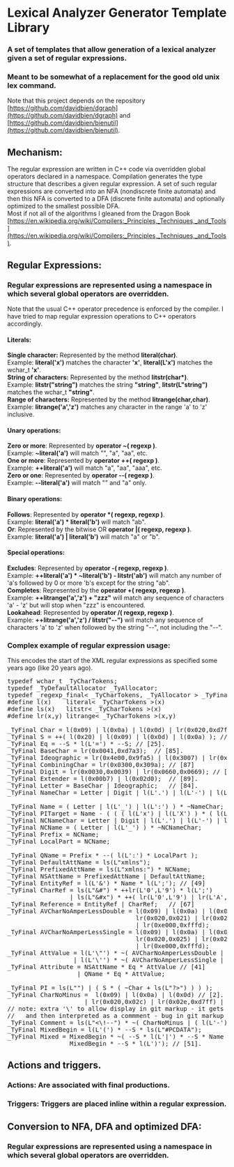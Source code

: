 # Lexical Analyzer Generator Template Library
### A set of templates that allow generation of a lexical analyzer given a set of regular expressions.  
### Meant to be somewhat of a replacement for the good old unix lex command.
Note that this project depends on the repository [https://github.com/davidbien/dgraph](https://github.com/davidbien/dgraph) and [https://github.com/davidbien/bienutil](https://github.com/davidbien/bienutil).

## Mechanism:
The regular expression are written in C++ code via overridden global operators declared in a namespace. Compilation generates the type structure that describes a given regular expression. A set of such regular expressions are converted into an NFA (nondiscrete finite automata) and then this NFA is converted to a DFA (discrete finite automata) and optionally optimized to the smallest possible DFA.  
Most if not all of the algorithms I gleaned from the Dragon Book [https://en.wikipedia.org/wiki/Compilers:_Principles,_Techniques,_and_Tools](https://en.wikipedia.org/wiki/Compilers:_Principles,_Techniques,_and_Tools).

## Regular Expressions:
### Regular expressions are represented using a namespace in which several global operators are overridden.
Note that the usual C++ operator precedence is enforced by the compiler. I have tried to map regular expression operations to C++ operators accordingly.
#### Literals:
  **Single character:** Represented by the method **literal(char)**.  
  Example: **literal('x')** matches the character **'x'**, **literal(L'x')** matches the wchar_t **'x'**.  
  **String of characters:** Represented by the method **litstr(char\*)**.  
  Example: **litstr("string")** matches the string **"string"**, **litstr(L"string")** matches the wchar_t **"string"**.  
  **Range of characters:** Represented by the method **litrange(char,char)**.  
  Example: **litrange('a','z')** matches any character in the range 'a' to 'z' inclusive. 
#### Unary operations:
  **Zero or more**: Represented by **operator ~( regexp )**.  
  Example: **~literal('a')** will match "", "a", "aa", etc.  
  **One or more**: Represented by **operator ++( regexp )**.  
  Example: **++literal('a')** will match "a", "aa", "aaa", etc.  
  **Zero or one**: Represented by **operator --( regexp )**.  
  Example: **--literal('a')** will match "" and "a" only.  
#### Binary operations:
  **Follows**: Represented by **operator \*( regexp, regexp )**.  
  Example: **literal('a') * literal('b')** will match "ab".  
  **Or**: Represented by the bitwise OR **operator |( regexp, regexp )**.  
  Example: **literal('a') | literal('b')** will match "a" or "b".  
#### Special operations:
  **Excludes**: Represented by **operator -( regexp, regexp )**.  
  Example: **++literal('a') * ~literal('b') - litstr('ab')** will match any number of 'a's followed by 0 or more 'b's except for the string "ab".  
  **Completes**: Represented by the **operator +( regexp, regexp )**.  
  Example: **++litrange('a','z') + "zzz"** will match any sequence of characters 'a' - 'z' but will stop when "zzz" is encountered.  
  **Lookahead**: Represented by **operator /( regexp, regexp )**.  
  Example: **++litrange('a','z') / litstr("--")** will match any sequence of characters 'a' to 'z' when followed by the string "--", not including the "--".

### Complex example of regular expression usage:
This encodes the start of the XML regular expressions as specified some years ago (like 20 years ago).
<pre>
typedef wchar_t _TyCharTokens;
typedef _TyDefaultAllocator _TyAllocator;
typedef _regexp_final< _TyCharTokens, _TyAllocator > _TyFinal;
#define l(x)	literal< _TyCharTokens >(x)
#define ls(x)	litstr< _TyCharTokens >(x)
#define lr(x,y)	litrange< _TyCharTokens >(x,y)

_TyFinal Char =	l(0x09) | l(0x0a) | l(0x0d) | lr(0x020,0xd7ff) | lr(0xe000,0xfffd); // [2].
_TyFinal S = ++( l(0x20) | l(0x09) | l(0x0d) | l(0x0a) ); // [3]
_TyFinal Eq = --S * l(L'=') * --S; // [25].
_TyFinal BaseChar = lr(0x0041,0xd7a3);	// [85].
_TyFinal Ideographic = lr(0x4e00,0x9fa5) | l(0x3007) | lr(0x3021,0x3029); // [86]
_TyFinal CombiningChar = lr(0x0300,0x309a);	// [87]
_TyFinal Digit = lr(0x0030,0x0039) | lr(0x0660,0x0669); // [88]
_TyFinal Extender = l(0x00b7) | l(0x02d0);	// [89].
_TyFinal Letter = BaseChar | Ideographic;	// [84].
_TyFinal NameChar = Letter | Digit | l(L'.') | l(L'-') | l(L'_') | l(L':') | CombiningChar | Extender; // [4]

_TyFinal Name = ( Letter | l(L'_') | l(L':') ) * ~NameChar;	// [5]
_TyFinal PITarget = Name - ( ( ( l(L'x') | l(L'X') ) * ( l(L'm') | l(L'M') ) * ( l(L'l') | l(L'L') ) ) );
_TyFinal NCNameChar = Letter | Digit | l(L'.') | l(L'-') | l(L'_') | CombiningChar | Extender;	// namespace support
_TyFinal NCName = ( Letter | l(L'_') ) * ~NCNameChar;
_TyFinal Prefix = NCName;
_TyFinal LocalPart = NCName;

_TyFinal QName = Prefix * --( l(L':') * LocalPart );
_TyFinal DefaultAttName = ls(L"xmlns");
_TyFinal PrefixedAttName = ls(L"xmlns:") * NCName;
_TyFinal NSAttName = PrefixedAttName | DefaultAttName;
_TyFinal EntityRef = l(L'&') * Name * l(L';'); // [49]
_TyFinal CharRef = ls(L"&#") * ++lr(L'0',L'9') * l(L';') 
                 | ls(L"&#x") * ++( lr(L'0',L'9') | lr(L'A',L'F') | lr(L'a',L'f') ) * l(L';'); // [66]
_TyFinal Reference = EntityRef | CharRef;	// [67]
_TyFinal AVCharNoAmperLessDouble = l(0x09) | l(0x0a) | l(0x0d) |	// Char - '&' - '<' - '"'
                                   lr(0x020,0x021) | lr(0x023,0x025) | lr(0x027,0x03b) | lr(0x03d,0xd7ff) 
                                   | lr(0xe000,0xfffd);
_TyFinal AVCharNoAmperLessSingle = l(0x09) | l(0x0a) | l(0x0d) |	// Char - '&' - '<' - '\''
                                   lr(0x020,0x025) | lr(0x028,0x03b) | lr(0x03d,0xd7ff) 
                                   | lr(0xe000,0xfffd);
_TyFinal AttValue = l(L'\"') * ~( AVCharNoAmperLessDouble | Reference ) * l(L'\"')	// [10]
                  | l(L'\'') * ~( AVCharNoAmperLessSingle | Reference ) * l(L'\'');
_TyFinal Attribute = NSAttName * Eq * AttValue // [41]
                   | QName * Eq * AttValue;

_TyFinal PI = ls(L"<?")	* PITarget * ( ls(L"?>") | ( S * ( ~Char + ls(L"?>") ) ) );
_TyFinal CharNoMinus =	l(0x09) | l(0x0a) | l(0x0d) // [2].
                     | lr(0x020,0x02c) | lr(0x02e,0xd7ff) | lr(0xe000,0xfffd);
// note: extra '\' to allow display in git markup - it gets converted to XML 
//   and then interpreted as a commment - bug in git markup - should be in CDATA section:
_TyFinal Comment = ls(L"<\!--") * ~( CharNoMinus | ( l(L'-') * CharNoMinus ) ) * ls(L"-->");
_TyFinal MixedBegin = l(L'(') * --S * ls(L"#PCDATA");
_TyFinal Mixed = MixedBegin * ~( --S * l(L'|') * --S * Name ) * --S * ls(L")*") |
                 MixedBegin * --S * l(L')'); // [51].
</pre>

## Actions and triggers.
### Actions: Are associated with final productions.
### Triggers: Triggers are placed inline within a regular expression.


  

## Conversion to NFA, DFA and optimized DFA:
### Regular expressions are represented using a namespace in which several global operators are overridden.
